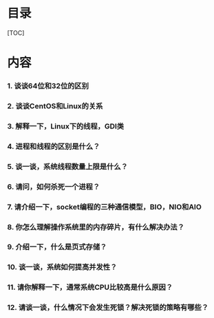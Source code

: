 # 目录

[TOC]

# 内容

### 1. 谈谈64位和32位的区别

### 2. 谈谈CentOS和Linux的关系

### 3. 解释一下，Linux下的线程，GDI类

### 4. 进程和线程的区别是什么？

### 5. 谈一谈，系统线程数量上限是什么？

### 6. 请问，如何杀死一个进程？

### 7. 请介绍一下，socket编程的三种通信模型，BIO，NIO和AIO

### 8. 你怎么理解操作系统里的内存碎片，有什么解决办法？

### 9. 介绍一下，什么是页式存储？

### 10. 谈一谈，系统如何提高并发性？

### 11. 请你解释一下，通常系统CPU比较高是什么原因？

### 12. 请谈一谈，什么情况下会发生死锁？解决死锁的策略有哪些？
